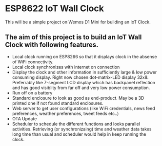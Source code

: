 # ESP8622 IoT Wall Clock
This will be a simple project on Wemos D1 Mini for building an IoT Clock.

## The aim of this project is to build an IoT Wall Clock with following features.
- Local clock running on ESP8266 so that it displays clock in the absense of WiFi connectivity.
- Local clock synchronizes with internet on connection
- Display the clock and other information in sufficiently large & low power consuming display.  Right now chosen dot-matrix-LED display 32x8.  Preferrably like 7-segment LCD display which has backpanel reflection and has good visiblity from far off and very low power consumption.
- Run off on a battery
- Standard enclosure to look as good as end-product.  May be a 3D printed one if not found standard enclosures.
- Web server to get user configurations (like WiFi credentials, news feed preferences, weather preferences, tweet feeds etc..)
- OTA Update
- Scheduler to schedule the different functions and looks parallel activities.  Retrieving (or synchronizaing) time and weather data takes long time than usual and scheduler would help in keep running the clock.
